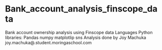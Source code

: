 # Bank_account_analysis_finscope_data
Bank account ownership analysis using Finscope data
Languages
Python
libraries:
Pandas
numpy
matplotlip
sns
Analysis done by Joy Machuka
joy.machuka@.student.moringaschool.com
